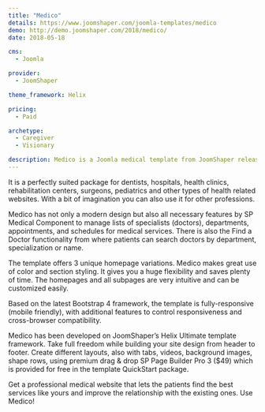 ```yaml
---
title: "Medico"
details: https://www.joomshaper.com/joomla-templates/medico
demo: http://demo.joomshaper.com/2018/medico/
date: 2018-05-18

cms: 
  - Joomla

provider:
  - JoomShaper

theme_framework: Helix

pricing:
  - Paid

archetype:
  - Caregiver
  - Visionary

description: Medico is a Joomla medical template from JoomShaper released in April 2018. It includes almost everything you’ll need to create a solid medical website. 
---
```


It is a perfectly suited package for dentists, hospitals, health clinics, rehabilitation centers, surgeons, pediatrics and other types of health related websites. With a bit of imagination you can also use it for other professions.

Medico has not only a modern design but also all necessary features by SP Medical Component to manage lists of specialists (doctors), departments, appointments, and schedules for medical services. There is also the Find a Doctor functionality from where patients can search doctors by department, specialization or name.

The template offers 3 unique homepage variations. Medico makes great use of color and section styling. It gives you a huge flexibility and saves plenty of time. The homepages and all subpages are very intuitive and can be customized easily.

Based on the latest Bootstrap 4 framework, the template is fully-responsive (mobile friendly), with additional features to control responsiveness and cross-browser compatibility.

Medico has been developed on JoomShaper’s Helix Ultimate template framework. Take full freedom while building your site design from header to footer. Create different layouts, also with tabs, videos, background images, shape rows, using premium drag & drop SP Page Builder Pro 3 ($49) which is provided for free in the template QuickStart package.

Get a professional medical website that lets the patients find the best services like yours and improve the relationship with the existing ones. Use Medico!
